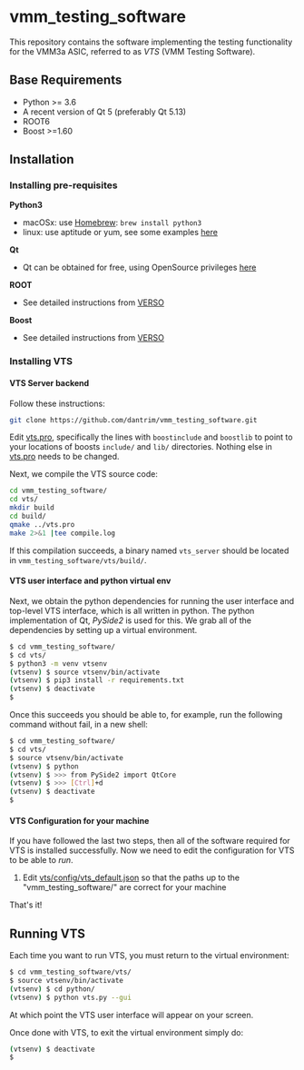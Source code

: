 # vmm_testing_software

This repository contains the software implementing the testing functionality for the
VMM3a ASIC, referred to as *VTS* (VMM Testing Software).


## Base Requirements

* Python >= 3.6
* A recent version of Qt 5 (preferably Qt 5.13)
* ROOT6
* Boost >=1.60

## Installation

### Installing pre-requisites

 **Python3**
 * macOSx:  use [Homebrew](https://brew.sh/): `brew install python3`
 * linux: use aptitude or yum, see some examples [here](https://docs.python-guide.org/starting/install3/linux/)

 **Qt**
 * Qt can be obtained for free, using OpenSource privileges [here](https://www.qt.io/download-open-source)
  
 **ROOT**
  * See detailed instructions from [VERSO](https://gitlab.cern.ch/NSWelectronics/vmm_readout_software#installing-root)

 **Boost**
  * See detailed instructions from [VERSO](https://gitlab.cern.ch/NSWelectronics/vmm_readout_software#installing-boost)
  
### Installing VTS

#### VTS Server backend
Follow these instructions:

```bash
git clone https://github.com/dantrim/vmm_testing_software.git
```
Edit [vts.pro](vts/vts.pro), specifically the lines with `boostinclude` and `boostlib` to point to your locations of boosts `include/` and `lib/` directories. Nothing else in [vts.pro](vts/vts.pro) needs to be changed.

Next, we compile the VTS source code:

```bash
cd vmm_testing_software/
cd vts/
mkdir build
cd build/
qmake ../vts.pro
make 2>&1 |tee compile.log
```
If this compilation succeeds, a binary named `vts_server` should be located in `vmm_testing_software/vts/build/`.

#### VTS user interface and python virtual env
Next, we obtain the python dependencies for running the user interface and top-level VTS interface, which is all written in python. The python implementation of Qt, *PySide2* is used for this. We grab all of the dependencies by setting up a virtual environment.

```bash
$ cd vmm_testing_software/
$ cd vts/
$ python3 -m venv vtsenv
(vtsenv) $ source vtsenv/bin/activate
(vtsenv) $ pip3 install -r requirements.txt
(vtsenv) $ deactivate
$
```
Once this succeeds you should be able to, for example, run the following command without fail, in a new shell:
```bash
$ cd vmm_testing_software/
$ cd vts/
$ source vtsenv/bin/activate
(vtsenv) $ python
(vtsenv) $ >>> from PySide2 import QtCore
(vtsenv) $ >>> [Ctrl]+d
(vtsenv) $ deactivate
$
```

#### VTS Configuration for your machine
If you have followed the last two steps, then all of the software required for VTS is installed successfully. Now we need to edit the configuration for VTS to be able to *run*.

1) Edit [vts/config/vts_default.json](vts/config/vts_default.json) so that the paths up to the "vmm_testing_software/" are correct for your machine

That's it!

## Running VTS

Each time you want to run VTS, you must return to the virtual environment:

```bash
$ cd vmm_testing_software/vts/
$ source vtsenv/bin/activate
(vtsenv) $ cd python/
(vtsenv) $ python vts.py --gui
```
At which point the VTS user interface will appear on your screen.

Once done with VTS, to exit the virtual environment simply do:
```bash
(vtsenv) $ deactivate
$
```



